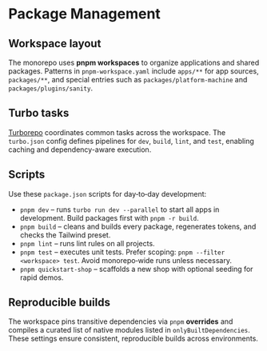 # Package Management

## Workspace layout
The monorepo uses **pnpm workspaces** to organize applications and shared packages. Patterns in `pnpm-workspace.yaml` include `apps/**` for app sources, `packages/**`, and special entries such as `packages/platform-machine` and `packages/plugins/sanity`.

## Turbo tasks
[Turborepo](https://turbo.build) coordinates common tasks across the workspace. The `turbo.json` config defines pipelines for `dev`, `build`, `lint`, and `test`, enabling caching and dependency-aware execution.

## Scripts
Use these `package.json` scripts for day‑to‑day development:

- `pnpm dev` – runs `turbo run dev --parallel` to start all apps in development. Build packages first with `pnpm -r build`.
- `pnpm build` – cleans and builds every package, regenerates tokens, and checks the Tailwind preset.
- `pnpm lint` – runs lint rules on all projects.
- `pnpm test` – executes unit tests. Prefer scoping: `pnpm --filter <workspace> test`. Avoid monorepo‑wide runs unless necessary.
- `pnpm quickstart-shop` – scaffolds a new shop with optional seeding for rapid demos.

## Reproducible builds
The workspace pins transitive dependencies via `pnpm` **overrides** and compiles a curated list of native modules listed in `onlyBuiltDependencies`. These settings ensure consistent, reproducible builds across environments.

